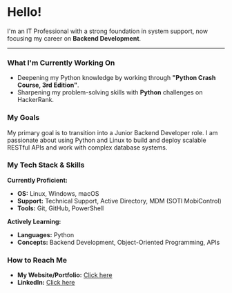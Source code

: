 # Hello!

I'm an IT Professional with a strong foundation in system support, now focusing my career on **Backend Development**.

---

### What I'm Currently Working On

* Deepening my Python knowledge by working through **"Python Crash Course, 3rd Edition"**.
* Sharpening my problem-solving skills with **Python** challenges on HackerRank.

### My Goals

My primary goal is to transition into a Junior Backend Developer role. I am passionate about using Python and Linux to build and deploy scalable RESTful APIs and work with complex database systems.

### My Tech Stack & Skills

**Currently Proficient:**
* **OS:** Linux, Windows, macOS
* **Support:** Technical Support, Active Directory, MDM (SOTI MobiControl)
* **Tools:** Git, GitHub, PowerShell

**Actively Learning:**
* **Languages:** Python
* **Concepts:** Backend Development, Object-Oriented Programming, APIs

### How to Reach Me

* **My Website/Portfolio:** [Click here](https://eloymelo.com)
* **LinkedIn:** [Click here](https://www.linkedin.com/in/eloymelo/)